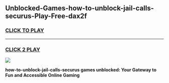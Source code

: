 
## Unblocked-Games-how-to-unblock-jail-calls-securus-Play-Free-dax2f
<h3>
<a href="https://premium76.site?title=how-to-unblock-jail-calls-securus&ref=12A">CLICK TO PLAY</a></h3>
<hr>

<h3>
<a href="https://premium76.site?title=how-to-unblock-jail-calls-securus&ref=12A">CLICK 2 PLAY</a>
  
</h3>

<a href="https://premium76.site?title=how-to-unblock-jail-calls-securus&ref=12A"><img src="https://clearcache.store/games.png"></a>


**how-to-unblock-jail-calls-securus games unblocked: Your Gateway to Fun and Accessible Online Gaming**
